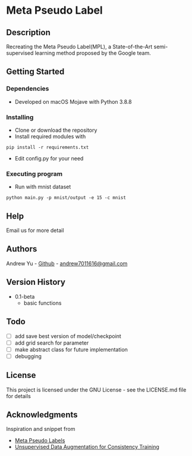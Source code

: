 # Meta Pseudo Label

## Description

Recreating the Meta Pseudo Label(MPL), a State-of-the-Art  semi-supervised learning method proposed by the Google team.

## Getting Started

### Dependencies

* Developed on macOS Mojave with Python 3.8.8

### Installing

* Clone or download the repository
* Install required modules with
```
pip install -r requirements.txt
```
* Edit config.py for your need

### Executing program

* Run with mnist dataset
```
python main.py -p mnist/output -e 15 -c mnist
```

## Help

Email us for more detail

## Authors

Andrew Yu - [Github](https://github.com/yuyenchu) - andrew7011616@gmail.com

## Version History

* 0.1-beta
    * basic functions

## Todo

- [ ] add save best version of model/checkpoint
- [ ] add grid search for parameter
- [ ] make abstract class for future implementation
- [ ] debugging

## License

This project is licensed under the GNU License - see the LICENSE.md file for details

## Acknowledgments

Inspiration and snippet from
* [Meta Pseudo Labels](https://arxiv.org/abs/2003.10580)
* [Unsupervised Data Augmentation for Consistency Training](https://arxiv.org/abs/1904.12848)